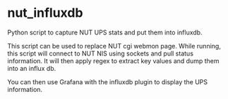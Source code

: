 # nut_influxdb

Python script to capture NUT UPS stats and put them into influxdb.

This script can be used to replace NUT cgi webmon page. While running, this script will connect to NUT NIS using sockets and pull status information. It will then apply regex to extract key values and dump them into an influx db.

You can then use Grafana with the influxdb plugin to display the UPS information.
